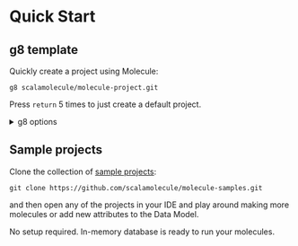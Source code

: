 # Quick Start




## g8 template

Quickly create a project using Molecule:

```
g8 scalamolecule/molecule-project.git
```

Press `return` 5 times to just create a default project.


<details>

<summary>g8 options</summary>

Or customize your setup by choosing from the presented options during g8 creation:


Then generate the boilerplate code and compile the project:

```
cd <name-of-app>
sbt moleculeGen compile

```


</details>



## Sample projects

Clone the collection of [sample projects](https://github.com/scalamolecule/molecule-samples):
```
git clone https://github.com/scalamolecule/molecule-samples.git
```
and then open any of the projects in your IDE and play around making more molecules or add new attributes to the Data Model.

No setup required. In-memory database is ready to run your molecules.




